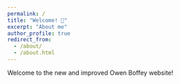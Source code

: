 ```yaml
---
permalink: /
title: "Welcome! 👋"
excerpt: "About me"
author_profile: true
redirect_from: 
  - /about/
  - /about.html
---
```



Welcome to the new and improved Owen Boffey website!































      
